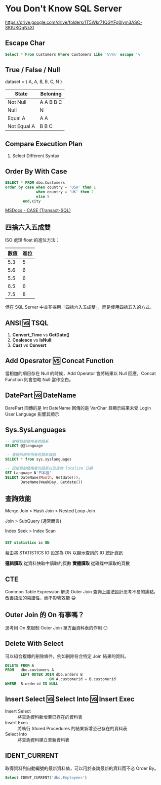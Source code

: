 # You Don't Know SQL Server

https://drive.google.com/drive/folders/1T5Wkr71QGYFg0Iym3ASC-SKtUKQgNkXl

## Escape Char

```sql
Select * From Customers Where Customers Like '%\%%' escape '%'
```

## True / False / Null

dataset = { A, A, B, B, C, N }

|State|Beloning|
|--|--|
|Not Null|A A B B C|
|Null|N|
|Equal A|A A|
|Not Equal A|B B C|

## Compare Execution Plan

1. Select Different Syntax

## Order By With Case

```sql
SELECT * FROM dbo.Customers
order by case when country = 'USA' then 1
			  when country = 'UK' then 2
			  else 5
		end,city
```

[MSDocs - CASE (Transact-SQL)](https://docs.microsoft.com/en-us/sql/t-sql/language-elements/case-transact-sql?view=sql-server-ver15)

## 四捨六入五成雙

ISO 處理 float 的進位方法：

|數值|進位|
|--|--|
|5.3|5|
|5.6|6|
|5.5|6|
|6.5|6|
|7.5|8|

但在 SQL Server 中並非採用「四捨六入五成雙」，而是使用四捨五入的方式。

## ANSI 🆚 TSQL

1. **Convert_Time** vs **GetDate()**
2. **Coalesce** vs **IsNull**
3. **Cast** vs **Convert**

## Add Opesrator 🆚 Concat Function

當相加的項目存在 Null 的時候，Add Operator 會將結果以 Null 回應，Concat Function 則會忽略 Null 當作空白。

## DatePart 🆚 DateName

DarePart 回傳的是 Int
DateName 回傳的是 VarChar 且顯示結果未受 Login User Language 影響其顯示

## Sys.SysLanguages

```sql
-- 取得目前使用者的語系
SELECT @@language

-- 查詢系統中所有的語系資訊
SELECT * from sys.syslanguages

-- 設定目前使用者的語系以及查詢 localize 日期
SET Language N'日本語'
SELECT DateName(Month, Getdate()),
       DateName(WeekDay, Getdate())
```

## 查詢效能

Merge Join > Hash Join > Nested Loop Join

Join > SubQuery (通常而言)

Index Seek > Index Scan

### 

```sql
SET statistics io ON
```

藉由將 STATISTICS IO 設定為 ON 以顯示查詢的 IO 統計資訊

**邏輯讀取** 從資料快取中讀取的頁數
**實體讀取** 從磁碟中讀取的頁數

## CTE

Common Table Expression 解決 Outer Join 查詢上語法設計思考不易的痛點，改善語法的易讀性，而不影響效能 😀

## Outer Join 的 On 有事嗎？

思考用 On 來限制 Outer Join 單方面資料表的作用 😶

## Delete With Select

可以組合複雜的刪除條件，例如刪除符合特定 Join 結果的資料。

```sql
DELETE FROM A
FROM   dbo.customers A
       LEFT OUTER JOIN dbo.orders B
                    ON A.customerid = B.customerid
WHERE  B.orderid IS NULL
```

## Insert Select 🆚 Select Into 🆚 Insert Exec

<dl>
  <dt>Insert Select</dt>
  <dd>將查詢資料新增至已存在的資料表</dd>
  <dt>Insert Exec</dt>
  <dd>將執行 Stored Procedures 的結果新增至已存在的資料表</dd>	
  <dt>Select Into</dt>
  <dd>將查詢資料建立至新資料表</dd>
</dl>

## IDENT_CURRENT

取得資料列自動編號的最新資料值，可以用於查詢最新的資料而不必 Order By。

```sql
Select IDENT_CURRENT('dbo.Employees')
```
